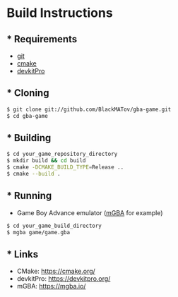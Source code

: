 # Build Instructions

## * Requirements

- [git](https://git-scm.com/)
- [cmake](https://cmake.org/)
- [devkitPro](https://devkitpro.org/wiki/devkitPro_pacman)

## * Cloning

```bash
$ git clone git://github.com/BlackMATov/gba-game.git
$ cd gba-game
```

## * Building

```bash
$ cd your_game_repository_directory
$ mkdir build && cd build
$ cmake -DCMAKE_BUILD_TYPE=Release ..
$ cmake --build .
```

## * Running

- Game Boy Advance emulator ([mGBA](https://mgba.io/) for example)

```bash
$ cd your_game_build_directory
$ mgba game/game.gba
```

## * Links

- CMake: https://cmake.org/
- devkitPro: https://devkitpro.org/
- mGBA: https://mgba.io/
